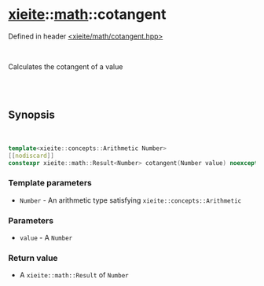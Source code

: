 # [xieite](../xieite.md)::[math](../math.md)::cotangent
Defined in header [<xieite/math/cotangent.hpp>](../../include/xieite/math/cotagent.hpp)

<br/>

Calculates the cotangent of a value

<br/><br/>

## Synopsis

<br/>

```cpp
template<xieite::concepts::Arithmetic Number>
[[nodiscard]]
constexpr xieite::math::Result<Number> cotangent(Number value) noexcept;
```
### Template parameters
- `Number` - An arithmetic type satisfying `xieite::concepts::Arithmetic`
### Parameters
- `value` - A `Number`
### Return value
- A `xieite::math::Result` of `Number`
